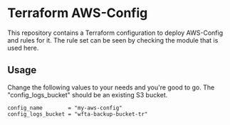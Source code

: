 # Terraform AWS-Config

This repository contains a Terraform configuration to deploy AWS-Config and rules for it. The rule set can be seen by checking the module that is used here.

## Usage
Change the following values to your needs and you're good to go. The "config_logs_bucket" should be an existing S3 bucket.
```hcl
config_name        = "my-aws-config"
config_logs_bucket = "wfta-backup-bucket-tr"
```
